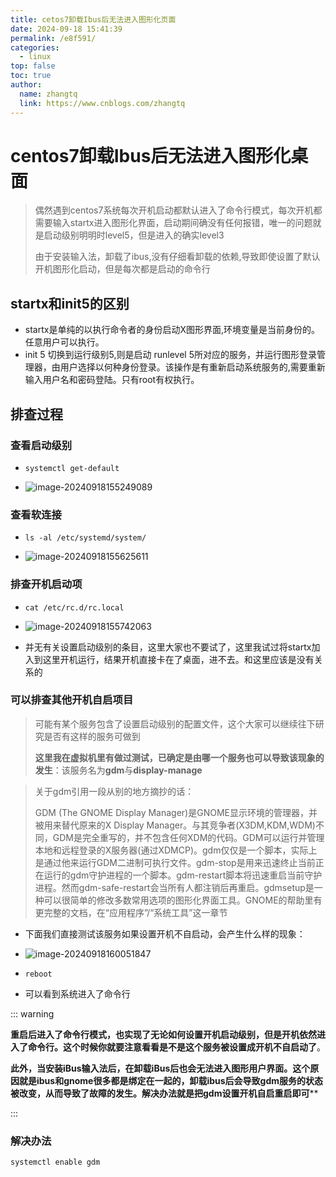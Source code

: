 ```yaml
---
title: cetos7卸载Ibus后无法进入图形化页面
date: 2024-09-18 15:41:39
permalink: /e8f591/
categories: 
  - linux
top: false
toc: true
author: 
  name: zhangtq
  link: https://www.cnblogs.com/zhangtq
---
```

# centos7卸载Ibus后无法进入图形化桌面

> 偶然遇到centos7系统每次开机启动都默认进入了命令行模式，每次开机都需要输入startx进入图形化界面，启动期间确没有任何报错，唯一的问题就是启动级别明明时level5，但是进入的确实level3 
>
> 
>
> 由于安装输入法，卸载了ibus,没有仔细看卸载的依赖,导致即使设置了默认开机图形化启动，但是每次都是启动的命令行

## startx和init5的区别

- startx是单纯的以执行命令者的身份启动X图形界面,环境变量是当前身份的。任意用户可以执行。
- init 5 切换到运行级别5,则是启动 runlevel 5所对应的服务，并运行图形登录管理器，由用户选择以何种身份登录。该操作是有重新启动系统服务的,需要重新输入用户名和密码登陆。只有root有权执行。

## 排查过程

### 查看启动级别

- ```shell
  systemctl get-default
  ```

- ![image-20240918155249089](https://zhangtq-blog.oss-cn-hangzhou.aliyuncs.com/content_picture/image-20240918155249089.png)

### 查看软连接

- ```shell
  ls -al /etc/systemd/system/
  ```

- ![image-20240918155625611](https://zhangtq-blog.oss-cn-hangzhou.aliyuncs.com/content_picture/image-20240918155625611.png)

### 排查开机启动项

- ```shell
  cat /etc/rc.d/rc.local
  ```

- ![image-20240918155742063](https://zhangtq-blog.oss-cn-hangzhou.aliyuncs.com/content_picture/image-20240918155742063.png)

- 并无有关设置启动级别的条目，这里大家也不要试了，这里我试过将startx加入到这里开机运行，结果开机直接卡在了桌面，进不去。和这里应该是没有关系的

### 可以排查其他开机自启项目

> 可能有某个服务包含了设置启动级别的配置文件，这个大家可以继续往下研究是否有这样的服务可做到
>
> **这里我在虚拟机里有做过测试，已确定是由哪一个服务也可以导致该现象的发生**：该服务名为**gdm**与**display-manage**

> 关于gdm引用一段从别的地方摘抄的话：
>
> GDM (The GNOME Display Manager)是GNOME显示环境的管理器，并被用来替代原来的X Display Manager。与其竞争者(X3DM,KDM,WDM)不同，GDM是完全重写的，并不包含任何XDM的代码。GDM可以运行并管理本地和远程登录的X服务器(通过XDMCP)。gdm仅仅是一个脚本，实际上是通过他来运行GDM二进制可执行文件。gdm-stop是用来迅速终止当前正在运行的gdm守护进程的一个脚本。gdm-restart脚本将迅速重启当前守护进程。然而gdm-safe-restart会当所有人都注销后再重启。gdmsetup是一种可以很简单的修改多数常用选项的图形化界面工具。GNOME的帮助里有更完整的文档，在“应用程序”/“系统工具”这一章节



- 下面我们直接测试该服务如果设置开机不自启动，会产生什么样的现象：

- ![image-20240918160051847](https://zhangtq-blog.oss-cn-hangzhou.aliyuncs.com/content_picture/image-20240918160051847.png)

- ```shell
  reboot
  ```

- 可以看到系统进入了命令行





::: warning

**重启后进入了命令行模式，也实现了无论如何设置开机启动级别，但是开机依然进入了命令行。这个时候你就要注意看看是不是这个服务被设置成开机不自启动了**。

**此外，当安装iBus输入法后，在卸载iBus后也会无法进入图形用户界面。这个原因就是ibus和gnome很多都是绑定在一起的，卸载ibus后会导致gdm服务的状态被改变，从而导致了故障的发生。解决办法就是把gdm设置开机自启重启即可****

:::

### 解决办法

```
systemctl enable gdm
```

